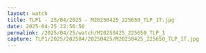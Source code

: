 ```yaml
---
layout: watch
title: TLP1 - 25/04/2025 - M20250425_225650_TLP_1T.jpg
date: 2025-04-25 22:56:50
permalink: /2025/04/25/watch/M20250425_225650_TLP_1
capture: TLP1/2025/202504/20250425/M20250425_225650_TLP_1T.jpg
---
```

